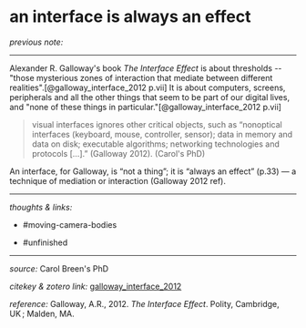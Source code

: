 # an interface is always an effect

_previous note:_ 

---

Alexander R. Galloway's book _The Interface Effect_ is about thresholds -- "those mysterious zones of interaction that mediate between different realities".[@galloway_interface_2012 p.vii] It is about computers, screens, peripherals and all the other things that seem to be part of our digital lives, and "none of these things in particular."[@galloway_interface_2012 p.vii]

>visual interfaces ignores other critical objects, such as “nonoptical interfaces (keyboard, mouse, controller, sensor); data in memory and data on disk; executable algorithms; networking technologies and protocols […].” (Galloway 2012). (Carol's PhD)

An interface, for Galloway, is “not a thing”; it is “always an effect” (p.33) — a technique of mediation or interaction (Galloway 2012 ref). 

---

_thoughts & links:_

- #moving-camera-bodies 

- #unfinished 

---

_source:_ Carol Breen's PhD

_citekey & zotero link:_ [galloway_interface_2012](zotero://select/items/1_GWEP5QDF)

_reference:_ Galloway, A.R., 2012. _The Interface Effect_. Polity, Cambridge, UK ; Malden, MA.


